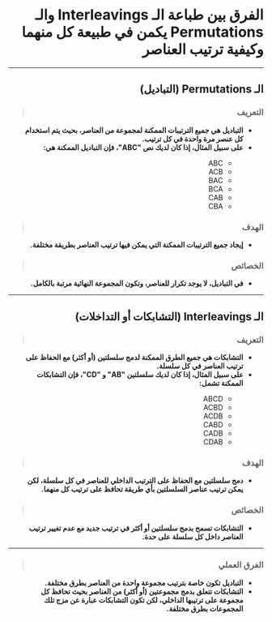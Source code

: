 [//]: # (Notes)

<h1 dir="rtl">الفرق بين طباعة الـ Interleavings والـ Permutations يكمن في طبيعة كل منهما وكيفية ترتيب العناصر</h1>

---

<h2 dir="rtl">الـ Permutations (التباديل)</h2>

<h3>
<blockquote dir="rtl">
التعريف
</blockquote>
</h3>
<ul dir="rtl">
<li><b>التباديل هي جميع الترتيبات الممكنة لمجموعة من العناصر، بحيث يتم استخدام كل عنصر مرة واحدة في كل ترتيب.</b></li>
<li><b>على سبيل المثال، إذا كان لديك نص "ABC"، فإن التباديل الممكنة هي:</b></li>
<ul>
<li>ABC</li>
<li>ACB</li>
<li>BAC</li>
<li>BCA</li>
<li>CAB</li>
<li>CBA</li>
</ul>
</ul>

<h3>
<blockquote dir="rtl">
الهدف
</blockquote>
</h3>
<ul dir="rtl">
<li><b>إيجاد جميع الترتيبات الممكنة التي يمكن فيها ترتيب العناصر بطريقة مختلفة.</b></li>
</ul>

<h3>
<blockquote dir="rtl">
الخصائص
</blockquote>
</h3>
<ul dir="rtl">
<li><b>في التباديل، لا يوجد تكرار للعناصر، وتكون المجموعة النهائية مرتبة بالكامل.</b></li>
</ul>

---

<h2 dir="rtl">الـ Interleavings (التشابكات أو التداخلات)</h2>

<h3>
<blockquote dir="rtl">
التعريف
</blockquote>
</h3>
<ul dir="rtl">
<li><b>التشابكات هي جميع الطرق الممكنة لدمج سلسلتين (أو أكثر) مع الحفاظ على ترتيب العناصر في كل سلسلة.</b></li>
<li><b>على سبيل المثال، إذا كان لديك سلسلتين "AB" و "CD"، فإن التشابكات الممكنة تشمل:</b></li>
<ul>
<li>ABCD</li>
<li>ACBD</li>
<li>ACDB</li>
<li>CABD</li>
<li>CADB</li>
<li>CDAB</li>
</ul>
</ul>

<h3>
<blockquote dir="rtl">
الهدف
</blockquote>
</h3>
<ul dir="rtl">
<li><b>دمج سلسلتين مع الحفاظ على الترتيب الداخلي للعناصر في كل سلسلة، لكن يمكن ترتيب عناصر السلسلتين بأي طريقة تحافظ على ترتيب كل منهما.</b></li>
</ul>

<h3>
<blockquote dir="rtl">
الخصائص
</blockquote>
</h3>
<ul dir="rtl">
<li><b>التشابكات تسمح بدمج سلسلتين أو أكثر في ترتيب جديد مع عدم تغيير ترتيب العناصر داخل كل سلسلة على حدة.</b></li>
</ul>

---

<h3>
<blockquote dir="rtl">
الفرق العملي
</blockquote>
</h3>
<ul dir="rtl">
<li><b>التباديل تكون خاصة بترتيب مجموعة واحدة من العناصر بطرق مختلفة.</b></li>
<li><b>التشابكات تتعلق بدمج مجموعتين (أو أكثر) من العناصر بحيث تحافظ كل مجموعة على ترتيبها الداخلي، لكن تكون التشابكات عبارة عن مزج تلك المجموعات بطرق مختلفة.</b></li>
</ul>